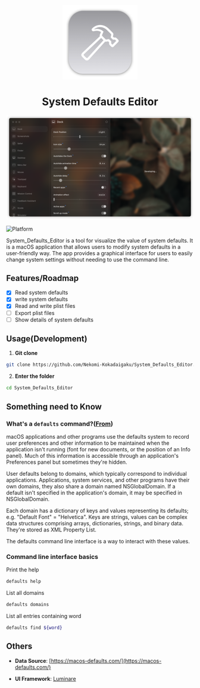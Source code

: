 <div align="center">
    <img src="System_Defaults_Editor/System_Defaults_Editor/Application/Assets.xcassets/AppIcon.appiconset/mac1024.png" width=200 height=200>
    <h1>System Defaults Editor</h1>
</div>

<div align="center">
    <img src="System_Defaults_Editor/System_Defaults_Editor/Application/Assets.xcassets/screenshot.imageset/screenshot.png">
</div>

![Platform](https://img.shields.io/badge/platform-macOS-blue?style=flat-square)

System_Defaults_Editor is a tool for visualize the value of system defaults. It is a macOS application that allows users to modify system defaults in a user-friendly way. The app provides a graphical interface for users to easily change system settings without needing to use the command line.

## Features/Roadmap

- [x] Read system defaults
- [x] write system defaults
- [x] Read and write plist files
- [ ] Export plist files
- [ ] Show details of system defaults

## Usage(Development)

1. **Git clone**

```bash
git clone https://github.com/Nekomi-Kokadaigaku/System_Defaults_Editor.git
```

2. **Enter the folder**

```bash
cd System_Defaults_Editor
```

## Something need to Know

### What's a `defaults` command?([From](https://macos-defaults.com/#:~:text=macOS%20applications%20and,sometimes%20they%27re%20hidden.))

macOS applications and other programs use the defaults system to record user preferences and other information to be maintained when the application isn't running (font for new documents, or the position of an Info panel). Much of this information is accessible through an application's Preferences panel but sometimes they're hidden.

User defaults belong to domains, which typically correspond to individual applications. Applications, system services, and other programs have their own domains, they also share a domain named NSGlobalDomain. If a default isn't specified in the application's domain, it may be specified in NSGlobalDomain.

Each domain has a dictionary of keys and values representing its defaults; e.g. "Default Font" = "Helvetica". Keys are strings, values can be complex data structures comprising arrays, dictionaries, strings, and binary data. They're stored as XML Property List.

The defaults command line interface is a way to interact with these values.

### Command line interface basics

Print the help

```zsh
defaults help
```

List all domains

``` zsh
defaults domains
```

List all entries containing word

```zsh
defaults find ${word}
```

## Others

- **Data Source**: [https://macos-defaults.com/](https://macos-defaults.com/)

- **UI Framework**: [Luminare](https://github.com/MrKai77/Luminare/tree/loop-1.2.0)
